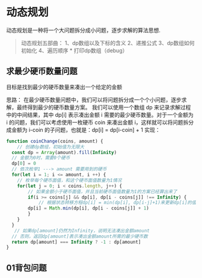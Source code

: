 # 动态规划
动态规划是一种将一个大问题拆分成小问题，逐步求解的算法思想.
> 动态规划五部曲：
> 1、dp数组以及下标的含义
> 2、递推公式
> 3、dp数组如何初始化
> 4、遍历顺序
> \* 打印dp数组（debug）
## 求最少硬币数量问题
目标是找到最少的硬币数量来凑出一个给定的金额

思路： 
在最少硬币数量问题中，我们可以将问题拆分成一个个小问题，逐步求解，最终得到最少的硬币数量方案。
我们可以使用一个数组 dp 来记录求解过程中的中间结果，其中 dp[i] 表示凑出金额 i 需要的最少硬币数量。对于一个金额为 i 的问题，我们可以考虑使用一枚硬币 coin 来凑出金额 i，这样就可以将问题拆分成金额为 i-coin 的子问题，也就是：dp[i] = dp[i-coin] + 1
实现：
```js
function coinChange(coins, amount) {
    // 创建dp数组，初始值为无限大
  const dp = Array(amount).fill(Infinity) 
  // 金额为0时，需要0个硬币
  dp[0] = 0
  // 依次枚举1 ---> amount 需要用到的硬币
  for(let i = 1; i <= amount, i ++) {
    // 枚举每个硬币面值，和这个硬币面值数量为1情况
    for(let j = 0; i < coins.length, j++) {
        // 如果金额小于硬币面值，并且当前硬币面值数量为1的方案已经算出来了
        if(i >= coins[j] && dp[i], dp[i - coins[j]] !== Infinity) {
            // 根据状态转移方程dp[i] = min(dp[i], dp[i-j]+1)来更新dp[i]的值。
        dp[i] = Math.min(dp[i], dp[i - coins[j]] + 1)
        }
    }
  }
   // 如果dp[amount]仍然为Infinity，说明无法凑出金额amount
  // 否则，返回dp[amount]表示凑出金额amount所需的最少硬币数
  return dp[amount] === Infinity ? -1 : dp[amount]
}
```

## 01背包问题

